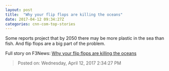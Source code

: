 ```yaml
---
layout: post
title:  "Why your flip flops are killing the oceans"
date: 2017-04-12 09:34:27Z
categories: cnn-com-top-stories
---
```


Some reports project that by 2050 there may be more plastic in the sea than fish. And flip flops are a big part of the problem.


Full story on F3News: [Why your flip flops are killing the oceans](http://www.f3nws.com/n/ZbdehD)

> Posted on: Wednesday, April 12, 2017 2:34:27 PM
